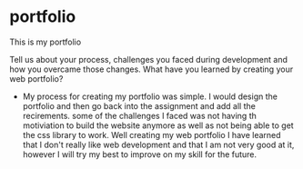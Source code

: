 # portfolio
This is my portfolio

Tell us about your process, challenges you faced during development and how you overcame those changes. What have you learned by creating your web portfolio?

- My process for creating my portfolio was simple. I would design the portfolio and then go back into the assignment and add all the recirements. some of the challenges I faced was not having th motiviation to build the website anymore as well as not being able to get the css library to work. Well creating my web portfolio I have learned that I don't really like web development and that I am not very good at it, however I will try my best to improve on my skill for the future.